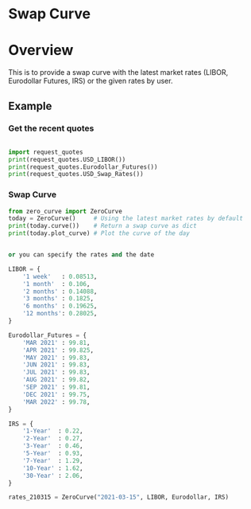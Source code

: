 # Swap Curve
# Overview

This is to provide a swap curve with the latest market rates (LIBOR, Eurodollar Futures, IRS) or the given rates by user. 

## Example
### Get the recent quotes

```python

import request_quotes
print(request_quotes.USD_LIBOR())
print(request_quotes.Eurodollar_Futures())
print(request_quotes.USD_Swap_Rates())
```
	
### Swap Curve

```python
from zero_curve import ZeroCurve
today = ZeroCurve()     # Using the latest market rates by default
print(today.curve())    # Return a swap curve as dict
print(today.plot_curve) # Plot the curve of the day


or you can specify the rates and the date

LIBOR = { 
	'1 week'   : 0.08513,
	'1 month'  : 0.106,
	'2 months' : 0.14088,
	'3 months' : 0.1825,
	'6 months' : 0.19625,
	'12 months': 0.28025,
}

Eurodollar_Futures = {
	'MAR 2021' : 99.81,
	'APR 2021' : 99.825,
	'MAY 2021' : 99.83,
	'JUN 2021' : 99.83,
	'JUL 2021' : 99.83,
	'AUG 2021' : 99.82,
	'SEP 2021' : 99.81,
	'DEC 2021' : 99.75,
	'MAR 2022' : 99.78,
}

IRS = {
	'1-Year'  : 0.22,
	'2-Year'  : 0.27,
	'3-Year'  : 0.46,
	'5-Year'  : 0.93,
	'7-Year'  : 1.29,
	'10-Year' : 1.62,
	'30-Year' : 2.06,
}

rates_210315 = ZeroCurve("2021-03-15", LIBOR, Eurodollar, IRS)
```
